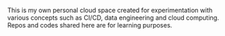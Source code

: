 This is my own personal cloud space created for experimentation with various concepts such as CI/CD, data engineering and cloud computing. Repos and codes shared here are for learning purposes. 

